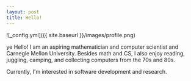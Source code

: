 ```yaml
---
layout: post
title: Hello!
---
```

![_config.yml]({{ site.baseurl }}/images/profile.png)


ye 
Hello! I am an aspiring mathematician and computer scientist and Carnegie Mellon University.
Besides math and CS, I also enjoy reading, juggling, camping, and collecting computers from the 70s and 80s.

Currently, I'm interested in software development and research.
